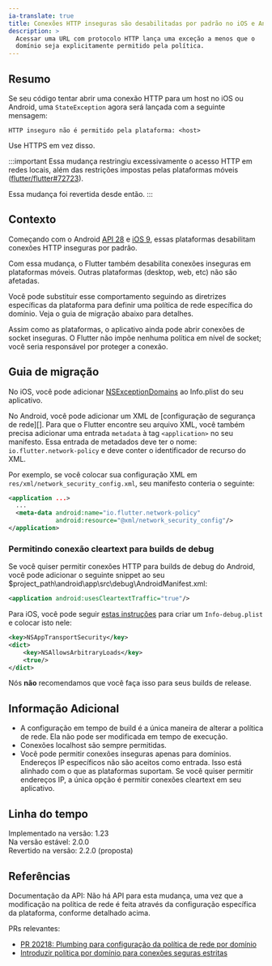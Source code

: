 ```yaml
---
ia-translate: true
title: Conexões HTTP inseguras são desabilitadas por padrão no iOS e Android
description: >
  Acessar uma URL com protocolo HTTP lança uma exceção a menos que o
  domínio seja explicitamente permitido pela política.
---
```


## Resumo

Se seu código tentar abrir uma conexão HTTP para um host no iOS ou Android,
uma `StateException` agora será lançada com a seguinte mensagem:

```plaintext
HTTP inseguro não é permitido pela plataforma: <host>
```

Use HTTPS em vez disso.

:::important
Essa mudança restringiu excessivamente o acesso HTTP em redes locais,
além das restrições impostas pelas plataformas móveis
([flutter/flutter#72723]({{site.repo.flutter}}/issues/72723)).

Essa mudança foi revertida desde então.
:::

## Contexto

Começando com o Android [API 28][] e [iOS 9][],
essas plataformas desabilitam conexões HTTP inseguras por padrão.

Com essa mudança, o Flutter também desabilita conexões inseguras em
plataformas móveis. Outras plataformas (desktop, web, etc) não são
afetadas.

Você pode substituir esse comportamento seguindo as diretrizes
específicas da plataforma para definir uma política de rede
específica do domínio. Veja o guia de migração abaixo para
detalhes.

[API 28]: {{site.android-dev}}/training/articles/security-config#CleartextTrafficPermitted
[iOS 9]: {{site.apple-dev}}/documentation/bundleresources/information_property_list/nsapptransportsecurity

Assim como as plataformas, o aplicativo ainda pode abrir conexões de socket
inseguras. O Flutter não impõe nenhuma política em nível de socket;
você seria responsável por proteger a conexão.

## Guia de migração

No iOS, você pode adicionar [NSExceptionDomains][] ao Info.plist do seu
aplicativo.

No Android, você pode adicionar um XML de [configuração de segurança de
rede][]. Para que o Flutter encontre seu arquivo XML, você também
precisa adicionar uma entrada `metadata` à tag `<application>` no
seu manifesto. Essa entrada de metadados deve ter o nome:
`io.flutter.network-policy` e deve conter o identificador de
recurso do XML.

Por exemplo, se você colocar sua configuração XML em
`res/xml/network_security_config.xml`, seu manifesto
conteria o seguinte:

```xml
<application ...>
  ...
  <meta-data android:name="io.flutter.network-policy"
             android:resource="@xml/network_security_config"/>
</application>
```

### Permitindo conexão cleartext para builds de debug

Se você quiser permitir conexões HTTP para builds de debug do
Android, você pode adicionar o seguinte snippet ao seu
$project_path\android\app\src\debug\AndroidManifest.xml:

```xml
<application android:usesCleartextTraffic="true"/>
```

Para iOS, você pode seguir [estas instruções](/add-to-app/ios/project-setup/?tab=embed-using-cocoapods#set-local-network-privacy-permissions) para criar um `Info-debug.plist` e colocar isto nele:

```xml
<key>NSAppTransportSecurity</key>
<dict>
    <key>NSAllowsArbitraryLoads</key>
    <true/>
</dict>
```

Nós **não** recomendamos que você faça isso para seus builds de release.

## Informação Adicional

* A configuração em tempo de build é a única maneira de alterar a
  política de rede. Ela não pode ser modificada em tempo de execução.
* Conexões localhost são sempre permitidas.
* Você pode permitir conexões inseguras apenas para domínios.
  Endereços IP específicos não são aceitos como entrada.
  Isso está alinhado com o que as plataformas suportam. Se você quiser
  permitir endereços IP, a única opção é permitir conexões cleartext
  em seu aplicativo.

[network security config]: {{site.android-dev}}/training/articles/security-config#CleartextTrafficPermitted
[NSExceptionDomains]: {{site.apple-dev}}/documentation/bundleresources/information_property_list/nsapptransportsecurity/nsexceptiondomains

## Linha do tempo

Implementado na versão: 1.23<br>
Na versão estável: 2.0.0<br>
Revertido na versão: 2.2.0 (proposta)

## Referências

Documentação da API: Não há API para esta mudança, uma vez que a
modificação na política de rede é feita através da configuração
específica da plataforma, conforme detalhado acima.

PRs relevantes:

* [PR 20218: Plumbing para configuração da política de rede por domínio][]
* [Introduzir política por domínio para conexões seguras estritas][]

[PR 20218: Plumbing para configuração da política de rede por domínio]: {{site.repo.engine}}/pull/20218
[Introduzir política por domínio para conexões seguras estritas]: {{site.github}}/dart-lang/sdk/commit/d878cfbf20375befa09f9bf85f0ba2b87b319427

